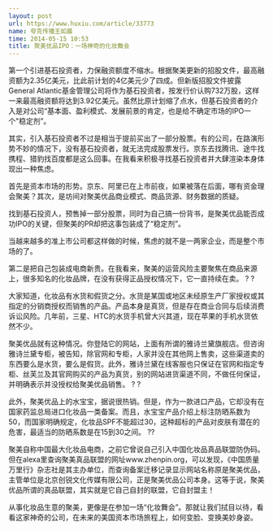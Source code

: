 ```yaml
---
layout: post
url: https://www.huxiu.com/article/33773
name: 夸克传播王如晨
time: 2014-05-15 10:53
title: 聚美优品IPO：一场神奇的化妆舞会
---
```

第一个引进基石投资者，力保融资额度不缩水。根据聚美更新的招股文件，最高融资额为2.35亿美元，比此前计划的4亿美元少了四成。但新版招股文件披露General Atlantic基金管理公司将作为基石投资者，按发行价认购732万股，这样一来最高融资额将达到3.92亿美元。虽然比原计划缩了点水，但基石投资者的介入是对公司“基本面、盈利模式、发展前景的肯定，也是给不确定市场的IPO一个"稳定剂”。

其实，引入基石投资者不过是相当于提前买出了一部分股票。有的公司，在路演形势不妙的情况下，没有基石投资者，就无法完成股票发行。京东去找腾讯、途牛找携程、猎豹找百度都是这么回事。在我看来积极寻找基石投资者并大肆渲染本身体现出一种焦虑。

首先是资本市场的形势。京东、阿里已在上市前夜，如果被落在后面，哪有资金理会聚美？其次，是坊间对聚美优品商业模式、商品货源、财务数据的质疑。

找到基石投资人，预售掉一部分股票，同时为自己搞一份背书，是聚美优品能否成功IPO的关键，但聚美的PR却把这事包装成了“稳定剂”。

当越来越多的准上市公司都这样做的时候，焦虑的就不是一两家企业，而是整个市场的了。

第二是把自己包装成电商新贵。在我看来，聚美的运营风险主要聚焦在商品来源上，很多知名的化妆品牌，在没有获得正品授权情况下，它一直持续在卖。 ? ?

大家知道，化妆品有水货和假货之分。水货是某国或地区未经原生产厂家授权或其指定的分销商授权而销售的产品。产品本身是真货，但是存在商业合同与后续消费诉讼风险。几年前，三星、HTC的水货手机曾大兴其道，现在苹果的手机水货依然不少。

聚美优品就有这种情况。你登陆它的网站，上面有所谓的雅诗兰黛旗舰店。但咨询雅诗兰黛专柜，被告知，除官网和专柜，人家并没在其他网上售卖，这些渠道卖的东西要么是水货，要么是假货。此外，雅诗兰黛在线客服也只保证在官网和指定专柜、丝芙兰及其官网购买的产品为真货，别的网站进货渠道不同，不做任何保证，并明确表示并没授权给聚美优品销售。 ? ?

此外，聚美优品上的水宝宝，据说很热销。但是，作为一款进口产品，它却没有在国家药监总局进口化妆品一类备案。而且，水宝宝产品介绍上标注防晒系数为50，而国家明确规定，化妆品SPF不能超过30，这种超标的产品对皮肤有潜在的危害，最适当的防晒系数是在15到30之间。 ??

聚美自称中国最大化妆品电商，之前它曾说自己引入中国化妆品真品联盟防伪码。但在alexa里查询聚美真品联盟的网址www.zhenpin.org，可以发现，《中国质量万里行》杂志社是其主办单位，而查询备案迁移记录显示网站名称原是聚美优品，主管单位是北京创锐文化传媒有限公司，正是聚美优品公司本身。这等于说，聚美优品所谓的真品联盟，其实就是它自己自封的联盟，它自封盟主！

从事化妆品生意的聚美，更像是在参加一场“化妆舞会”。那就让我们拭目以待，看看这家神奇的公司，在未来的美国资本市场旅程上，如何变脸、变换美妙身姿。

